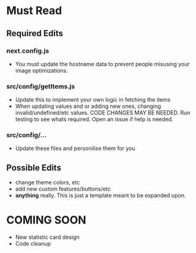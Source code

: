 # Must Read

## Required Edits

### next.config.js

- You must update the hostname data to prevent people misusing your image optimizations.

### src/config/getItems.js

- Update this to implement your own logic in fetching the items
- When updating values and or adding new ones, changing invalid/undefined/etc values. CODE CHANGES MAY BE NEEDED. Run testing to see whats required. Open an issue if help is needed.

### src/config/...

- Update these files and personilise them for you

## Possible Edits

- change theme colors, etc
- add new custom features/buttons/etc
- **anything** really. This is just a template meant to be expanded upon.

# COMING SOON

- New statistic card design
- Code cleanup
